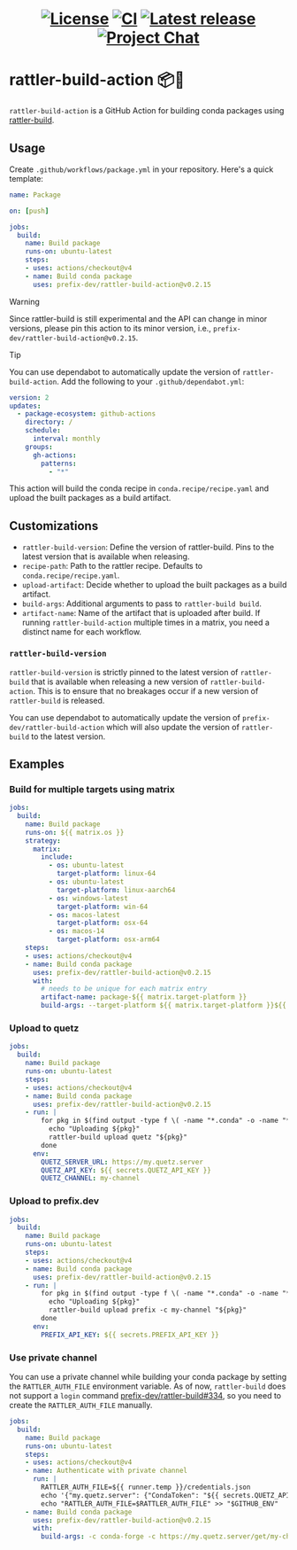 <h1 align="center">

[![License][license-badge]][license]
[![CI][test-badge]][test]
[![Latest release][latest-release-badge]][releases]
[![Project Chat][chat-badge]][chat-url]

[license-badge]: https://img.shields.io/github/license/prefix-dev/rattler-build-action?style=flat-square
[license]: ./LICENSE
[test-badge]: https://img.shields.io/github/actions/workflow/status/prefix-dev/rattler-build-action/test.yml?style=flat-square
[test]: https://github.com/prefix-dev/rattler-build-action/actions/
[latest-release-badge]: https://img.shields.io/github/v/tag/prefix-dev/rattler-build-action?style=flat-square&label=latest&sort=semver
[releases]: https://github.com/prefix-dev/rattler-build-action/releases
[chat-badge]: https://img.shields.io/discord/1082332781146800168.svg?label=&logo=discord&logoColor=ffffff&color=7389D8&labelColor=6A7EC2&style=flat-square
[chat-url]: https://discord.gg/kKV8ZxyzY4

</h1>

# rattler-build-action 📦🐍

`rattler-build-action` is a GitHub Action for building conda packages using [rattler-build](https://github.com/prefix-dev/rattler-build).

## Usage

Create `.github/workflows/package.yml` in your repository. Here's a quick template:

```yml
name: Package

on: [push]

jobs:
  build:
    name: Build package
    runs-on: ubuntu-latest
    steps:
    - uses: actions/checkout@v4
    - name: Build conda package
      uses: prefix-dev/rattler-build-action@v0.2.15
```

> [!WARNING]
> Since rattler-build is still experimental and the API can change in minor versions, please pin this action to its minor version, i.e., `prefix-dev/rattler-build-action@v0.2.15`.

> [!TIP]
> You can use dependabot to automatically update the version of `rattler-build-action`. Add the following to your `.github/dependabot.yml`:
>
> ```yml
> version: 2
> updates:
>   - package-ecosystem: github-actions
>     directory: /
>     schedule:
>       interval: monthly
>     groups:
>       gh-actions:
>         patterns:
>           - "*"
> ```

This action will build the conda recipe in `conda.recipe/recipe.yaml` and upload the built packages as a build artifact.

## Customizations

- `rattler-build-version`: Define the version of rattler-build. Pins to the latest version that is available when releasing.
- `recipe-path`: Path to the rattler recipe. Defaults to `conda.recipe/recipe.yaml`.
- `upload-artifact`: Decide whether to upload the built packages as a build artifact.
- `build-args`: Additional arguments to pass to `rattler-build build`.
- `artifact-name`: Name of the artifact that is uploaded after build. If running `rattler-build-action` multiple times in a matrix, you need a distinct name for each workflow.

### `rattler-build-version`

`rattler-build-version` is strictly pinned to the latest version of `rattler-build` that is available when releasing a new version of `rattler-build-action`.
This is to ensure that no breakages occur if a new version of `rattler-build` is released.

You can use dependabot to automatically update the version of `prefix-dev/rattler-build-action` which will also update the version of `rattler-build` to the latest version.

## Examples

### Build for multiple targets using matrix

```yml
jobs:
  build:
    name: Build package
    runs-on: ${{ matrix.os }}
    strategy:
      matrix:
        include:
          - os: ubuntu-latest
            target-platform: linux-64
          - os: ubuntu-latest
            target-platform: linux-aarch64
          - os: windows-latest
            target-platform: win-64
          - os: macos-latest
            target-platform: osx-64
          - os: macos-14
            target-platform: osx-arm64
    steps:
    - uses: actions/checkout@v4
    - name: Build conda package
      uses: prefix-dev/rattler-build-action@v0.2.15
      with:
        # needs to be unique for each matrix entry
        artifact-name: package-${{ matrix.target-platform }}
        build-args: --target-platform ${{ matrix.target-platform }}${{ matrix.target-platform == 'linux-aarch64' && ' --no-test' || '' }}
```

### Upload to quetz

```yml
jobs:
  build:
    name: Build package
    runs-on: ubuntu-latest
    steps:
    - uses: actions/checkout@v4
    - name: Build conda package
      uses: prefix-dev/rattler-build-action@v0.2.15
    - run: |
        for pkg in $(find output -type f \( -name "*.conda" -o -name "*.tar.bz2" \) ); do
          echo "Uploading ${pkg}"
          rattler-build upload quetz "${pkg}"
        done
      env:
        QUETZ_SERVER_URL: https://my.quetz.server
        QUETZ_API_KEY: ${{ secrets.QUETZ_API_KEY }}
        QUETZ_CHANNEL: my-channel
```

### Upload to prefix.dev

```yml
jobs:
  build:
    name: Build package
    runs-on: ubuntu-latest
    steps:
    - uses: actions/checkout@v4
    - name: Build conda package
      uses: prefix-dev/rattler-build-action@v0.2.15
    - run: |
        for pkg in $(find output -type f \( -name "*.conda" -o -name "*.tar.bz2" \) ); do
          echo "Uploading ${pkg}"
          rattler-build upload prefix -c my-channel "${pkg}"
        done
      env:
        PREFIX_API_KEY: ${{ secrets.PREFIX_API_KEY }}
```

### Use private channel

You can use a private channel while building your conda package by setting the `RATTLER_AUTH_FILE` environment variable.
As of now, `rattler-build` does not support a `login` command [prefix-dev/rattler-build#334](https://github.com/prefix-dev/rattler-build/issues/334), so you need to create the `RATTLER_AUTH_FILE` manually.

```yml
jobs:
  build:
    name: Build package
    runs-on: ubuntu-latest
    steps:
    - uses: actions/checkout@v4
    - name: Authenticate with private channel
      run: |
        RATTLER_AUTH_FILE=${{ runner.temp }}/credentials.json
        echo '{"my.quetz.server": {"CondaToken": "${{ secrets.QUETZ_API_KEY }}"}}' > "$RATTLER_AUTH_FILE"
        echo "RATTLER_AUTH_FILE=$RATTLER_AUTH_FILE" >> "$GITHUB_ENV"
    - name: Build conda package
      uses: prefix-dev/rattler-build-action@v0.2.15
      with:
        build-args: -c conda-forge -c https://my.quetz.server/get/my-channel
```
